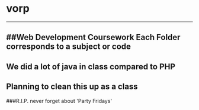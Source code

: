 # vorp
----
##Web Development Coursework
   Each Folder corresponds to a subject or code
   ----
   We did a lot of java in class compared to PHP
   ----
   Planning to clean this up as a class
   ----
###R.I.P. never forget about 'Party Fridays'
